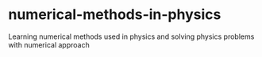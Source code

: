 # numerical-methods-in-physics
Learning numerical methods used in physics and solving physics problems with numerical approach
